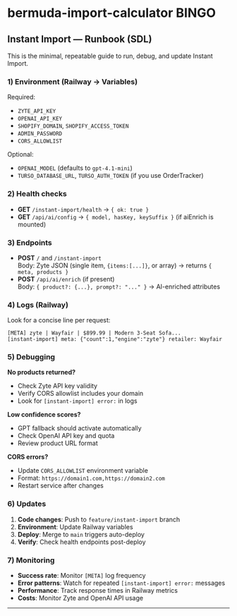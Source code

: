 # bermuda-import-calculator BINGO

## Instant Import — Runbook (SDL)

This is the minimal, repeatable guide to run, debug, and update Instant Import.

### 1) Environment (Railway → Variables)
Required:
- `ZYTE_API_KEY`
- `OPENAI_API_KEY`
- `SHOPIFY_DOMAIN`, `SHOPIFY_ACCESS_TOKEN`
- `ADMIN_PASSWORD`
- `CORS_ALLOWLIST`

Optional:
- `OPENAI_MODEL` (defaults to `gpt-4.1-mini`)
- `TURSO_DATABASE_URL`, `TURSO_AUTH_TOKEN` (if you use OrderTracker)

### 2) Health checks
- **GET** `/instant-import/health` → `{ ok: true }`
- **GET** `/api/ai/config` → `{ model, hasKey, keySuffix }` (if aiEnrich is mounted)

### 3) Endpoints
- **POST** `/` and `/instant-import`  
  Body: Zyte JSON (single item, `{items:[...]}`, or array) → returns `{ meta, products }`
- **POST** `/api/ai/enrich` (if present)  
  Body: `{ product?: {...}, prompt?: "..." }` → AI-enriched attributes

### 4) Logs (Railway)
Look for a concise line per request:
```
[META] zyte | Wayfair | $899.99 | Modern 3-Seat Sofa...
[instant-import] meta: {"count":1,"engine":"zyte"} retailer: Wayfair
```

### 5) Debugging
**No products returned?**
- Check Zyte API key validity
- Verify CORS allowlist includes your domain
- Look for `[instant-import] error:` in logs

**Low confidence scores?**
- GPT fallback should activate automatically
- Check OpenAI API key and quota
- Review product URL format

**CORS errors?**
- Update `CORS_ALLOWLIST` environment variable
- Format: `https://domain1.com,https://domain2.com`
- Restart service after changes

### 6) Updates
1. **Code changes**: Push to `feature/instant-import` branch
2. **Environment**: Update Railway variables
3. **Deploy**: Merge to `main` triggers auto-deploy
4. **Verify**: Check health endpoints post-deploy

### 7) Monitoring
- **Success rate**: Monitor `[META]` log frequency
- **Error patterns**: Watch for repeated `[instant-import] error:` messages
- **Performance**: Track response times in Railway metrics
- **Costs**: Monitor Zyte and OpenAI API usage

---